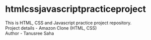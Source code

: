# htmlcssjavascriptpracticeproject
This is HTML, CSS and Javascript practice project repository. <br>
Project details - Amazon Clone (HTML, CSS)<br>
Author - Tanusree Saha
